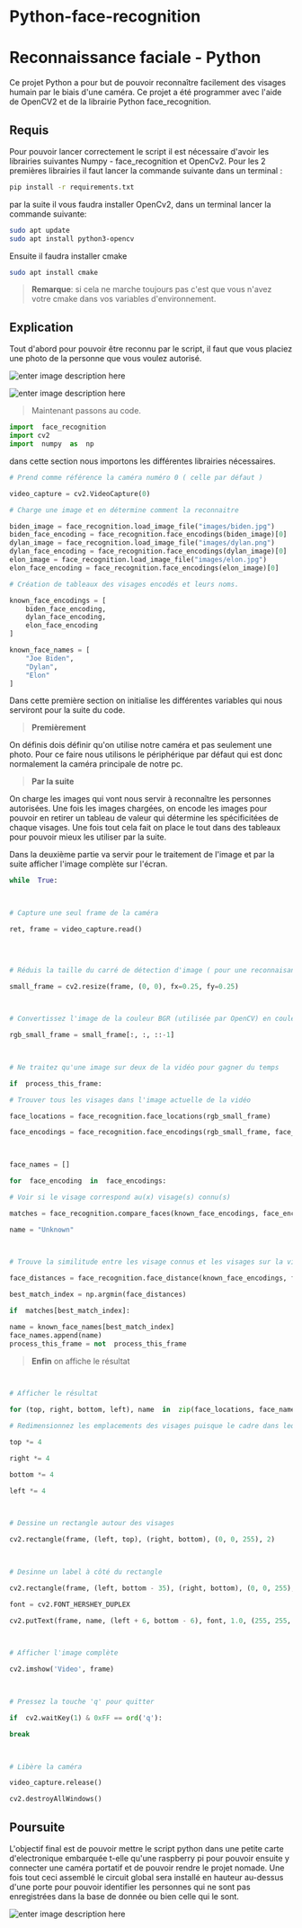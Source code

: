 # Python-face-recognition


# Reconnaissance faciale - Python

Ce projet Python a pour but de pouvoir reconnaître facilement des visages humain par le biais d'une caméra. Ce projet a été programmer avec l'aide de OpenCV2 et de la librairie Python face_recognition.


## Requis

Pour pouvoir lancer correctement le script il est nécessaire d'avoir les librairies suivantes Numpy - face_recognition et OpenCv2. Pour les 2 premières librairies il faut lancer la commande suivante dans un terminal :
```bash
pip install -r requirements.txt
```
par la suite il vous faudra installer OpenCv2,  dans un terminal lancer la commande suivante:
```bash
sudo apt update
sudo apt install python3-opencv
```
Ensuite il faudra installer cmake
```bash
sudo apt install cmake
```
>**Remarque**: si cela ne marche toujours pas c'est que vous n'avez votre cmake dans vos variables d'environnement.

## Explication

Tout d'abord pour pouvoir être reconnu par le script, il faut que vous placiez une photo de la personne que vous voulez autorisé.

![enter image description here](https://zupimages.net/up/21/26/xczd.png)


![enter image description here](https://zupimages.net/up/21/26/j1ey.png)

>Maintenant passons au code.

```python
import  face_recognition
import cv2
import  numpy  as  np
```
dans cette section nous importons les différentes librairies nécessaires.

```python
# Prend comme référence la caméra numéro 0 ( celle par défaut )

video_capture = cv2.VideoCapture(0)

# Charge une image et en détermine comment la reconnaitre

biden_image = face_recognition.load_image_file("images/biden.jpg")
biden_face_encoding = face_recognition.face_encodings(biden_image)[0]
dylan_image = face_recognition.load_image_file("images/dylan.png")
dylan_face_encoding = face_recognition.face_encodings(dylan_image)[0]
elon_image = face_recognition.load_image_file("images/elon.jpg")
elon_face_encoding = face_recognition.face_encodings(elon_image)[0]

# Création de tableaux des visages encodés et leurs noms.

known_face_encodings = [
	biden_face_encoding,
	dylan_face_encoding,
	elon_face_encoding
]

known_face_names = [
	"Joe Biden",
	"Dylan",
	"Elon"
]
```

Dans cette première section on initialise les différentes variables qui nous serviront pour la suite du code.

>**Premièrement**

On définis dois définir qu'on utilise notre caméra et pas seulement une photo. Pour ce faire nous utilisons le périphérique par défaut qui est donc normalement la caméra principale de notre pc.

>**Par la suite**

On charge les images qui vont nous servir à reconnaître les personnes autorisées.  Une fois les images chargées, on encode les images pour pouvoir en retirer un tableau de valeur qui détermine les spécificitées de chaque visages. Une fois tout cela fait on place le tout dans des tableaux pour pouvoir mieux les utiliser par la suite.

Dans la deuxième partie va servir pour le traitement de l'image et par la suite afficher l'image complète sur l'écran.

```python
while  True:

  

# Capture une seul frame de la caméra

ret, frame = video_capture.read()

  
  

# Réduis la taille du carré de détection d'image ( pour une reconnaisance plus rapide )

small_frame = cv2.resize(frame, (0, 0), fx=0.25, fy=0.25)

  

# Convertissez l'image de la couleur BGR (utilisée par OpenCV) en couleur RVB (utilisée par face_recognition)

rgb_small_frame = small_frame[:, :, ::-1]

  

# Ne traitez qu'une image sur deux de la vidéo pour gagner du temps

if  process_this_frame:

# Trouver tous les visages dans l'image actuelle de la vidéo

face_locations = face_recognition.face_locations(rgb_small_frame)

face_encodings = face_recognition.face_encodings(rgb_small_frame, face_locations)

  

face_names = []

for  face_encoding  in  face_encodings:

# Voir si le visage correspond au(x) visage(s) connu(s)

matches = face_recognition.compare_faces(known_face_encodings, face_encoding)

name = "Unknown"

  

# Trouve la similitude entre les visage connus et les visages sur la vidéo.

face_distances = face_recognition.face_distance(known_face_encodings, face_encoding)

best_match_index = np.argmin(face_distances)

if  matches[best_match_index]:

name = known_face_names[best_match_index]
face_names.append(name)
process_this_frame = not  process_this_frame
```

>**Enfin** on affiche le résultat

```python
  

# Afficher le résultat

for (top, right, bottom, left), name  in  zip(face_locations, face_names):

# Redimensionnez les emplacements des visages puisque le cadre dans lequel nous avons détecté a été redimensionné à 1/4 de taille

top *= 4

right *= 4

bottom *= 4

left *= 4

  

# Dessine un rectangle autour des visages

cv2.rectangle(frame, (left, top), (right, bottom), (0, 0, 255), 2)

  

# Desinne un label à côté du rectangle

cv2.rectangle(frame, (left, bottom - 35), (right, bottom), (0, 0, 255), cv2.FILLED)

font = cv2.FONT_HERSHEY_DUPLEX

cv2.putText(frame, name, (left + 6, bottom - 6), font, 1.0, (255, 255, 255), 1)

  

# Afficher l'image complète

cv2.imshow('Video', frame)

  

# Pressez la touche 'q' pour quitter

if  cv2.waitKey(1) & 0xFF == ord('q'):

break

  

# Libère la caméra

video_capture.release()

cv2.destroyAllWindows()
```

## Poursuite

L'objectif final est de pouvoir mettre le script python dans une petite carte d'electronique embarquée t-elle qu'une raspberry pi pour pouvoir ensuite y connecter une caméra portatif et de pouvoir rendre le projet nomade. Une fois tout ceci assemblé le circuit global sera installé en hauteur au-dessus d'une porte pour pouvoir identifier les personnes qui ne sont pas enregistrées dans la base de donnée ou bien celle qui le sont.

![enter image description here](https://cdn-blog.adafruit.com/uploads/2018/12/Facial-Recognition-My-Circuit-Setup-Fig6-570x480.png)
